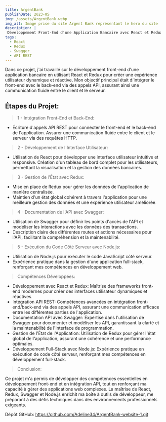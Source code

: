```yaml
---
title: ArgentBank
publishDate: 2023-05
img: /assets/ArgentBank.webp
img_alt: Image prise du site Argent Bank représentant le hero du site
description: |
 Développement Front-End d'une Application Bancaire avec React et Redux.
tags:
  - React
  - Redux
  - Swagger
  - API REST
---
```


Dans ce projet, j'ai travaillé sur le développement front-end d'une application bancaire en utilisant React et Redux pour créer une expérience utilisateur dynamique et réactive. Mon objectif principal était d'intégrer le front-end avec le back-end via des appels API, assurant ainsi une communication fluide entre le client et le serveur.

## Étapes du Projet:

> 1 - Intégration Front-End et Back-End:

- Écriture d'appels API REST pour connecter le front-end et le back-end de l'application.
Assurer une communication fluide entre le client et le serveur via des requêtes HTTP.

> 2 - Développement de l'Interface Utilisateur:

- Utilisation de React pour développer une interface utilisateur intuitive et responsive.
Création d'un tableau de bord complet pour les utilisateurs, permettant la visualisation et la gestion des données bancaires.

> 3 - Gestion de l'État avec Redux:

- Mise en place de Redux pour gérer les données de l'application de manière centralisée.
- Maintien d'un état global cohérent à travers l'application pour une meilleure gestion des données et une expérience utilisateur améliorée.

> 4 - Documentation de l'API avec Swagger:

- Utilisation de Swagger pour définir les points d'accès de l'API et modéliser les interactions avec les données des transactions.
- Description claire des différentes routes et actions nécessaires pour l'API, facilitant la 
compréhension et la maintenabilité.

> 5 - Exécution du Code Côté Serveur avec Node.js:

- Utilisation de Node.js pour exécuter le code JavaScript côté serveur.
- Expérience pratique dans la gestion d'une application full-stack, renforçant mes compétences en développement web.

> Compétences Développées:

- Développement avec React et Redux: Maîtrise des frameworks front-end modernes pour créer des interfaces utilisateur dynamiques et réactives.
- Intégration API REST: Compétences avancées en intégration front-end/back-end via des appels API, assurant une communication efficace entre les différentes parties de l'application.
- Documentation API avec Swagger: Expertise dans l'utilisation de Swagger pour documenter et modéliser les API, garantissant la clarté et la maintenabilité de l'interface de programmation.
- Gestion de l'État de l'Application: Utilisation de Redux pour gérer l'état global de l'application, assurant une cohérence et une performance optimales.
- Développement Full-Stack avec Node.js: Expérience pratique en exécution de code côté serveur, renforçant mes compétences en développement full-stack.

> Conclusion:

Ce projet m'a permis de développer des compétences essentielles en développement front-end et en intégration API, tout en renforçant ma capacité à gérer des applications web complexes. La maîtrise de React, Redux, Swagger et Node.js enrichit ma boîte à outils de développeur, me préparant à des défis techniques dans des environnements professionnels exigeants.

Dépôt GitHub:
https://github.com/Adeline34/ArgentBank-website-1.git